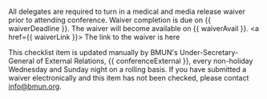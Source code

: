 All delegates are required to turn in a medical and media release waiver prior to attending conference.  Waiver completion is due on {{ waiverDeadline }}. The waiver will become available on {{ waiverAvail }}. <a href={{ waiverLink }}> The link to the waiver is here </a>

This checklist item is updated manually by BMUN's Under-Secretary-General of External Relations, {{ conferenceExternal }}, every non-holiday Wednesday and Sunday night on a rolling basis. If you have submitted a waiver electronically and this item has not been checked, please contact info@bmun.org.
